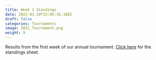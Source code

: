```yaml
---
title: Week 1 Standings
date: 2022-01-10T15:05:16.108Z
draft: false
categories: Tournaments
image: 2021_Tournament.png
weight: 9
---
```


Results from the first week of our annual tournament.  <a href="index.pdf" target="blank">Click here</a> for the standings sheet.